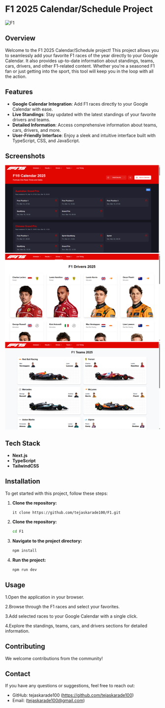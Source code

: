 # F1 2025 Calendar/Schedule Project

![F1](https://www.formula1.com/etc/designs/fom-website/images/f1_logo.png)

## Overview

Welcome to the F1 2025 Calendar/Schedule project! This project allows you to seamlessly add your favorite F1 races of the year directly to your Google Calendar. It also provides up-to-date information about standings, teams, cars, drivers, and other F1-related content. Whether you're a seasoned F1 fan or just getting into the sport, this tool will keep you in the loop with all the action.

## Features

- **Google Calendar Integration**: Add F1 races directly to your Google Calendar with ease.
- **Live Standings**: Stay updated with the latest standings of your favorite drivers and teams.
- **Detailed Information**: Access comprehensive information about teams, cars, drivers, and more.
- **User-Friendly Interface**: Enjoy a sleek and intuitive interface built with TypeScript, CSS, and JavaScript.

## Screenshots

![Calendar Integration](./screenshots/schedule.png)
![Standings](./screenshots/drivers.png)
![Teams](./screenshots/teams.png)

## Tech Stack

- **Next.js**
- **TypeScript**
- **TailwindCSS**

## Installation

To get started with this project, follow these steps:

1. **Clone the repository:**

   ```sh
   it clone https://github.com/tejaskarade100/F1.git
   ```
2. **Clone the repository:**

   ```sh
   cd F1
   ```
3. **Navigate to the project directory:**

   ```sh
   npm install
   ```
4. **Run the project:**

   ```sh
   npm run dev
   ```

## Usage

1.Open the application in your browser.

2.Browse through the F1 races and select your favorites.

3.Add selected races to your Google Calendar with a single click.

4.Explore the standings, teams, cars, and drivers sections for detailed information.


## Contributing
We welcome contributions from the community!


## Contact

If you have any questions or suggestions, feel free to reach out:
- GitHub: tejaskarade100 (https://github.com/tejaskarade100)
- Email: (tejaskarade100@gmail.com)
